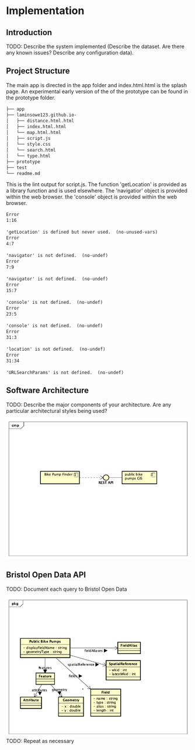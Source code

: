 # Implementation

## Introduction
TODO: Describe the system implemented (Describe the dataset. Are there any known issues? Describe any configuration data).

## Project Structure
The main app is directed in the app folder and index.html.html is the splash page. An experimental early version of the of the prototype can be found in the prototype folder.  

```
├── app
├── laminsowe123.github.io-
│   ├── distance.html.html
│   ├── index.html.html
│   └── map.html.html
│   ├── script.js
│   └── style.css
│   └── search.html
│   └── type.html    
├── prototype
├── test
└── readme.md
```

This is the lint output for script.js. The function 'getLocation' is provided as a library function and is used elsewhere. The 'navigatior' object is provided within the web browser. the 'console' object is provided within the web browser.
```
Error
1:16

'getLocation' is defined but never used.  (no-unused-vars)
Error
4:7

'navigator' is not defined.  (no-undef)
Error
7:9

'navigator' is not defined.  (no-undef)
Error
15:7

'console' is not defined.  (no-undef)
Error
23:5

'console' is not defined.  (no-undef)
Error
31:3

'location' is not defined.  (no-undef)
Error
31:34

'URLSearchParams' is not defined.  (no-undef)
```

## Software Architecture
TODO: Describe the major components of your architecture. Are any particular architectural styles being used?

![Insert your component Diagram here](images/component.png)

## Bristol Open Data API
TODO: Document each query to Bristol Open Data

![UML Class diagrams representing JSON query results](images/class1.png)
TODO: Repeat as necessary

